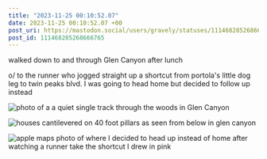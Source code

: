 ```yaml
---
title: "2023-11-25 00:10:52.07"
date: 2023-11-25 00:10:52.07 +00
post_uri: https://mastodon.social/users/gravely/statuses/111468285268666765
post_id: 111468285268666765
---
```

walked down to and through Glen Canyon after lunch

o/ to the runner who jogged straight up a shortcut from portola's little dog leg to twin peaks blvd. I was going to head home but decided to follow up instead


![photo of a a quiet single track through the woods in Glen Canyon](/images/111468284534130981.jpeg)

![houses cantilevered on 40 foot pillars as seen from below in glen canyon](/images/111468284637744016.jpeg)

![apple maps photo of where I decided to head up instead of home after watching a runner take the shortcut I drew in pink](/images/111468285002575278.png)

